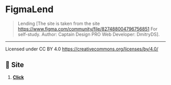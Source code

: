 # FigmaLend

> Lending [The site is taken from the site https://www.figma.com/community/file/827488004796756851 For self-study. Author: Captain Design PRO Web Developer: DmitryDS]. 

---
Licensed under CC BY 4.0 https://creativecommons.org/licenses/by/4.0/
## 🚀 Site

1. **[Click](https://dmitrydesign3.github.io/figmaland/)**
 
